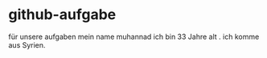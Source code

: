 # github-aufgabe
für unsere aufgaben
mein name muhannad
ich bin 33 Jahre alt .
ich komme aus Syrien.
 
